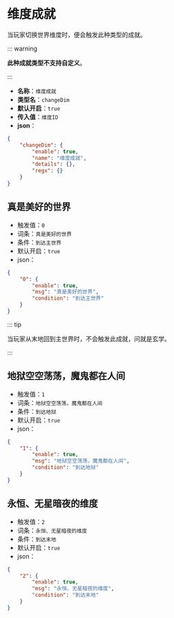 # 维度成就

当玩家切换世界维度时，便会触发此种类型的成就。

::: warning

**此种成就类型不支持自定义**。

:::

- **名称**：`维度成就`
- **类型名**：`changeDim`
- **默认开启**：`true`
- **传入值**：`维度ID`
- **json**：

```json
{
	"changeDim": {
		"enable": true,
		"name": "维度成就",
		"details": {},
		"regx": {}
	}
}
```




## 真是美好的世界

- 触发值：`0`
- 词条：`真是美好的世界`
- 条件：`到达主世界`
- 默认开启：`true`
- json：

```json
{
	"0": {
		"enable": true,
		"msg": "真是美好的世界",
		"condition": "到达主世界"
	}
}
```

::: tip

当玩家从末地回到主世界时，不会触发此成就，问就是玄学。

:::



## 地狱空空荡荡，魔鬼都在人间

- 触发值：`1`
- 词条：`地狱空空荡荡，魔鬼都在人间`
- 条件：`到达地狱`
- 默认开启：`true`
- json：

```json
{
	"1": {
		"enable": true,
		"msg": "地狱空空荡荡，魔鬼都在人间",
		"condition": "到达地狱"
	}
}
```


## 永恒、无星暗夜的维度

- 触发值：`2`
- 词条：`永恒、无星暗夜的维度`
- 条件：`到达末地`
- 默认开启：`true`
- json：

```json
{
	"2": {
		"enable": true,
		"msg": "永恒、无星暗夜的维度",
		"condition": "到达末地"
	}
}
```

